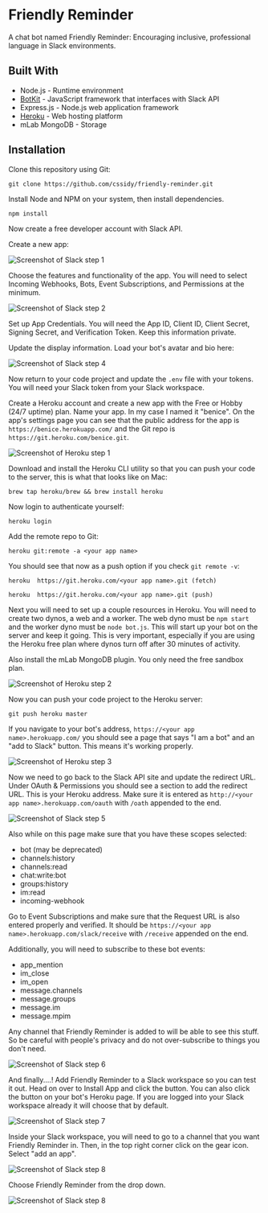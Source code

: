 # Friendly Reminder
A chat bot named Friendly Reminder: Encouraging inclusive, professional language in Slack environments.

## Built With

* Node.js - Runtime environment
* [BotKit](https://github.com/howdyai/botkit-starter-slack) - JavaScript framework that interfaces with Slack API 
* Express.js - Node.js web application framework
* [Heroku](https://heroku.com) - Web hosting platform
* mLab MongoDB - Storage

## Installation

Clone this repository using Git:

`git clone https://github.com/cssidy/friendly-reminder.git`

Install Node and NPM on your system, then install dependencies.

`npm install`

Now create a free developer account with Slack API.

Create a new app:

![Screenshot of Slack step 1](https://github.com/cssidy/btvdev-slack-bot/blob/master/slack-1.png) 

Choose the features and functionality of the app. You will need to select Incoming Webhooks, Bots, Event Subscriptions, and Permissions at the minimum. 

![Screenshot of Slack step 2](https://github.com/cssidy/btvdev-slack-bot/blob/master/slack-2.png) 

Set up App Credentials. You will need the App ID, Client ID, Client Secret, Signing Secret, and Verification Token. Keep this information private.

Update the display information. Load your bot's avatar and bio here:

![Screenshot of Slack step 4](https://github.com/cssidy/btvdev-slack-bot/blob/master/slack-3.png) 

Now return to your code project and update the `.env` file with your tokens. You will need your Slack token from your Slack workspace.

Create a Heroku account and create a new app with the Free or Hobby (24/7 uptime) plan. Name your app. In my case I named it "benice". On the app's settings page you can see that the public address for the app is `https://benice.herokuapp.com/` and the Git repo is `https://git.heroku.com/benice.git`.

![Screenshot of Heroku step 1](https://github.com/cssidy/btvdev-slack-bot/blob/master/heroku-2.png) 

Download and install the Heroku CLI utility so that you can push your code to the server, this is what that looks like on Mac:

`brew tap heroku/brew && brew install heroku`

Now login to authenticate yourself:

`heroku login`

Add the remote repo to Git:

`heroku git:remote -a <your app name>`

You should see that now as a push option if you check `git remote -v`:

`heroku  https://git.heroku.com/<your app name>.git (fetch)`

`heroku  https://git.heroku.com/<your app name>.git (push)`

Next you will need to set up a couple resources in Heroku. You will need to create two dynos, a web and a worker. The web dyno must be `npm start` and the worker dyno must be `node bot.js`. This will start up your bot on the server and keep it going. This is very important, especially if you are using the Heroku free plan where dynos turn off after 30 minutes of activity. 

Also install the mLab MongoDB plugin. You only need the free sandbox plan.

![Screenshot of Heroku step 2](https://github.com/cssidy/btvdev-slack-bot/blob/master/heroku-1.png)

Now you can push your code project to the Heroku server:

`git push heroku master`

If you navigate to your bot's address, `https://<your app name>.herokuapp.com/` you should see a page that says "I am a bot" and an "add to Slack" button. This means it's working properly.

![Screenshot of Heroku step 3](https://github.com/cssidy/btvdev-slack-bot/blob/master/heroku-3.png)

Now we need to go back to the Slack API site and update the redirect URL. Under OAuth & Permissions you should see a section to add the redirect URL. This is your Heroku address. Make sure it is entered as `http://<your app name>.herokuapp.com/oauth` with `/oath` appended to the end.

![Screenshot of Slack step 5](https://github.com/cssidy/btvdev-slack-bot/blob/master/slack-5.png)

Also while on this page make sure that you have these scopes selected:

* bot (may be deprecated)
* channels:history
* channels:read
* chat:write:bot
* groups:history
* im:read
* incoming-webhook

Go to Event Subscriptions and make sure that the Request URL is also entered properly and verified. It should be `https://<your app name>.herokuapp.com/slack/receive` with `/receive` appended on the end.

Additionally, you will need to subscribe to these bot events:

* app_mention
* im_close
* im_open
* message.channels
* message.groups
* message.im
* message.mpim

Any channel that Friendly Reminder is added to will be able to see this stuff. So be careful with people's privacy and do not over-subscribe to things you don't need.

![Screenshot of Slack step 6](https://github.com/cssidy/btvdev-slack-bot/blob/master/slack-6.png)

And finally....! Add Friendly Reminder to a Slack workspace so you can test it out. Head on over to Install App and click the button. You can also click the button on your bot's Heroku page. If you are logged into your Slack workspace already it will choose that by default.

![Screenshot of Slack step 7](https://github.com/cssidy/btvdev-slack-bot/blob/master/slack-4.png) 

Inside your Slack workspace, you will need to go to a channel that you want Friendly Reminder in. Then, in the top right corner click on the gear icon. Select "add an app".

![Screenshot of Slack step 8](https://github.com/cssidy/btvdev-slack-bot/blob/master/slack-7.png) 

Choose Friendly Reminder from the drop down.

![Screenshot of Slack step 8](https://github.com/cssidy/btvdev-slack-bot/blob/master/slack-8.png) 
